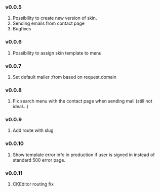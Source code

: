 
### v0.0.5
  1. Possibility to create new version of skin.
  2. Sending emails from contact page
  3. Bugfixes
### v0.0.6
  1. Possibility to assign skin template to menu
### v0.0.7
  1. Set default mailer :from based on request.domain
### v0.0.8
  1. Fix search menu with the contact page when sending mail (still not ideal...)
### v0.0.9 
  1. Add route with slug
### v0.0.10
  1. Show template error info in production if user is signed in instead of standard 500 error page.
### v0.0.11
  1. CKEditor routing fix